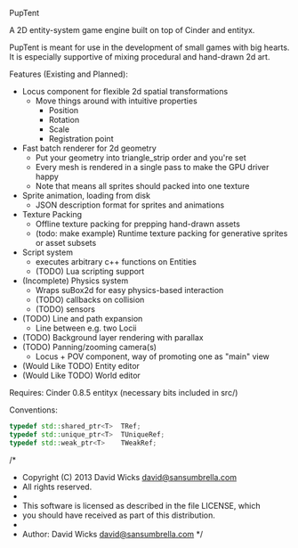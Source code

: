PupTent

A 2D entity-system game engine built on top of Cinder and entityx.

PupTent is meant for use in the development of small games with big hearts.
It is especially supportive of mixing procedural and hand-drawn 2d art.

Features (Existing and Planned):
+ Locus component for flexible 2d spatial transformations
  - Move things around with intuitive properties
      - Position
      - Rotation
      - Scale
      - Registration point
+ Fast batch renderer for 2d geometry
  - Put your geometry into triangle_strip order and you're set
  - Every mesh is rendered in a single pass to make the GPU driver happy
  - Note that means all sprites should packed into one texture
+ Sprite animation, loading from disk
  - JSON description format for sprites and animations
+ Texture Packing
  - Offline texture packing for prepping hand-drawn assets
  - (todo: make example) Runtime texture packing for generative sprites or asset subsets
+ Script system
  - executes arbitrary c++ functions on Entities
  - (TODO) Lua scripting support
+ (Incomplete) Physics system
  - Wraps suBox2d for easy physics-based interaction
  - (TODO) callbacks on collision
  - (TODO) sensors
+ (TODO) Line and path expansion
  - Line between e.g. two Locii
+ (TODO) Background layer rendering with parallax
+ (TODO) Panning/zooming camera(s)
  - Locus + POV component, way of promoting one as "main" view
+ (Would Like TODO) Entity editor
+ (Would Like TODO) World editor

Requires:
Cinder 0.8.5
entityx (necessary bits included in src/)

Conventions:
```c++
typedef std::shared_ptr<T>  TRef;
typedef std::unique_ptr<T>  TUniqueRef;
typedef std::weak_ptr<T>    TWeakRef;
```

/*
 * Copyright (C) 2013 David Wicks <david@sansumbrella.com>
 * All rights reserved.
 *
 * This software is licensed as described in the file LICENSE, which
 * you should have received as part of this distribution.
 *
 * Author: David Wicks <david@sansumbrella.com>
 */
